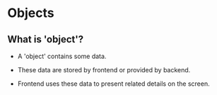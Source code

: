 # Objects

## What is 'object'?

- A 'object' contains some data.

- These data are stored by frontend or provided by backend.

- Frontend uses these data to present related details on the screen.